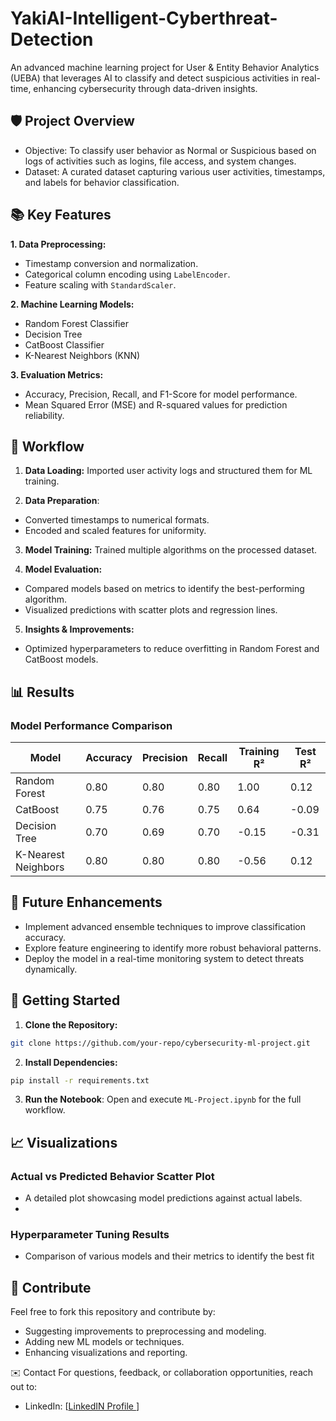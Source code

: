 # YakiAI-Intelligent-Cyberthreat-Detection
An advanced machine learning project for User &amp; Entity Behavior Analytics (UEBA) that leverages AI to classify and detect suspicious activities in real-time, enhancing cybersecurity through data-driven insights.

## 🛡️ Project Overview
- Objective: To classify user behavior as Normal or Suspicious based on logs of activities such as logins, file access, and system changes.
- Dataset: A curated dataset capturing various user activities, timestamps, and labels for behavior classification.

## 📚 Key Features

**1. Data Preprocessing:**

  - Timestamp conversion and normalization.
  - Categorical column encoding using `LabelEncoder`.
  - Feature scaling with `StandardScaler`.

**2. Machine Learning Models:**

  - Random Forest Classifier
  - Decision Tree
  - CatBoost Classifier
  - K-Nearest Neighbors (KNN)


**3. Evaluation Metrics:**

  - Accuracy, Precision, Recall, and F1-Score for model performance.
  - Mean Squared Error (MSE) and R-squared values for prediction reliability.

## 🚀 Workflow
1. **Data Loading:** Imported user activity logs and structured them for ML training.
   
2. **Data Preparation**:
  - Converted timestamps to numerical formats.
  - Encoded and scaled features for uniformity.
    
3. **Model Training:** Trained multiple algorithms on the processed dataset.
    
4. **Model Evaluation:**
  - Compared models based on metrics to identify the best-performing algorithm.
  - Visualized predictions with scatter plots and regression lines.
    
5. **Insights & Improvements:**
  - Optimized hyperparameters to reduce overfitting in Random Forest and CatBoost models.




## 📊 Results

### Model Performance Comparison
| Model                  | Accuracy | Precision | Recall | Training R² | Test R² |
|------------------------|----------|-----------|--------|-------------|---------|
| Random Forest          | 0.80     | 0.80      | 0.80   | 1.00        | 0.12    |
| CatBoost               | 0.75     | 0.76      | 0.75   | 0.64        | -0.09   |
| Decision Tree          | 0.70     | 0.69      | 0.70   | -0.15       | -0.31   |
| K-Nearest Neighbors    | 0.80     | 0.80      | 0.80   | -0.56       | 0.12    |

## 🔮 Future Enhancements
  - Implement advanced ensemble techniques to improve classification accuracy.
  - Explore feature engineering to identify more robust behavioral patterns.
  - Deploy the model in a real-time monitoring system to detect threats dynamically.

## 🔗 Getting Started
1. **Clone the Repository:**

```bash
git clone https://github.com/your-repo/cybersecurity-ml-project.git
```

2. **Install Dependencies:**

```bash
pip install -r requirements.txt
````

3. **Run the Notebook**: Open and execute `ML-Project.ipynb` for the full workflow.

## 📈 Visualizations

### Actual vs Predicted Behavior Scatter Plot
  - A detailed plot showcasing model predictions against actual labels.
  - 
### Hyperparameter Tuning Results
  - Comparison of various models and their metrics to identify the best fit

##  🤝 Contribute
Feel free to fork this repository and contribute by:

  - Suggesting improvements to preprocessing and modeling.
  - Adding new ML models or techniques.
  - Enhancing visualizations and reporting.

✉️ Contact
For questions, feedback, or collaboration opportunities, reach out to:
  
  - LinkedIn: [[LinkedIN Profile ](https://www.linkedin.com/in/sodunke-olasunkanmi/)]
